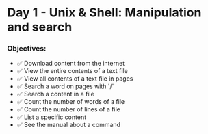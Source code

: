 # Day 1 - Unix & Shell: Manipulation and search

### Objectives:
- ✅ Download content from the internet
- ✅ View the entire contents of a text file
- ✅ View all contents of a text file in pages
- ✅ Search a word on pages with '/'
- ✅ Search a content in a file
- ✅ Count the number of words of a file
- ✅ Count the number of lines of a file
- ✅ List a specific content
- ✅ See the manual about a command